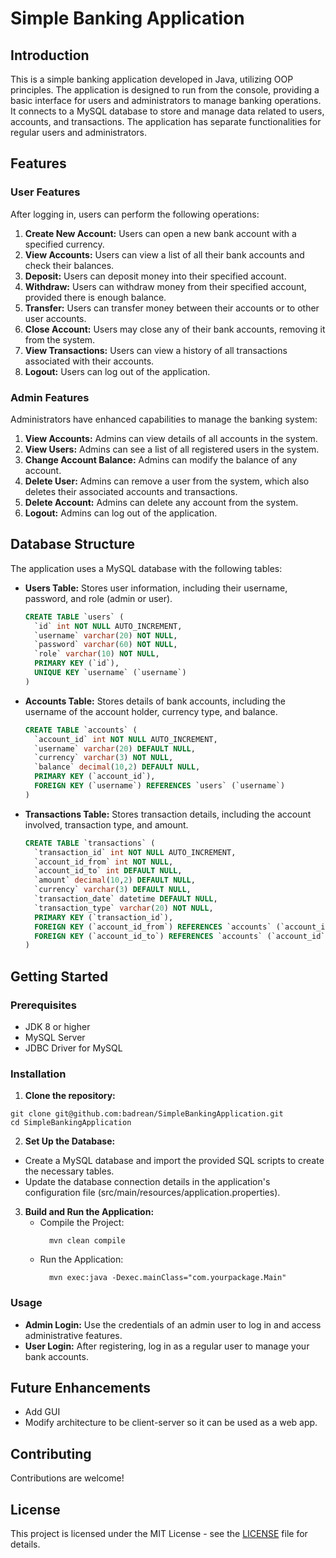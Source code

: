 # Simple Banking Application

## Introduction
This is a simple banking application developed in Java, utilizing OOP principles. The application is designed to run from the console, providing a basic interface for users and administrators to manage banking operations. It connects to a MySQL database to store and manage data related to users, accounts, and transactions. The application has separate functionalities for regular users and administrators.

## Features

### User Features
After logging in, users can perform the following operations:

1. <b>Create New Account:</b> Users can open a new bank account with a specified currency.
2. <b>View Accounts:</b> Users can view a list of all their bank accounts and check their balances.
3. <b>Deposit:</b> Users can deposit money into their specified account.
4. <b>Withdraw:</b> Users can withdraw money from their specified account, provided there is enough balance.
5. <b>Transfer:</b> Users can transfer money between their accounts or to other user accounts.
6. <b>Close Account:</b> Users may close any of their bank accounts, removing it from the system.
7. <b>View Transactions:</b> Users can view a history of all transactions associated with their accounts.
8. <b>Logout:</b> Users can log out of the application.

### Admin Features
Administrators have enhanced capabilities to manage the banking system:

1. <b>View Accounts:</b> Admins can view details of all accounts in the system.
2. <b>View Users:</b> Admins can see a list of all registered users in the system.
3. <b>Change Account Balance:</b> Admins can modify the balance of any account.
4. <b>Delete User:</b> Admins can remove a user from the system, which also deletes their associated accounts and transactions.
5. <b>Delete Account:</b> Admins can delete any account from the system.
6. <b>Logout:</b> Admins can log out of the application.

## Database Structure
The application uses a MySQL database with the following tables:

* <b>Users Table:</b> Stores user information, including their username, password, and role (admin or user).
  ```SQL
  CREATE TABLE `users` (
    `id` int NOT NULL AUTO_INCREMENT,
    `username` varchar(20) NOT NULL,
    `password` varchar(60) NOT NULL,
    `role` varchar(10) NOT NULL,
    PRIMARY KEY (`id`),
    UNIQUE KEY `username` (`username`)
  )
  ```

* <b>Accounts Table:</b> Stores details of bank accounts, including the username of the account holder, currency type, and balance.
  ```SQL
  CREATE TABLE `accounts` (
    `account_id` int NOT NULL AUTO_INCREMENT,
    `username` varchar(20) DEFAULT NULL,
    `currency` varchar(3) NOT NULL,
    `balance` decimal(10,2) DEFAULT NULL,
    PRIMARY KEY (`account_id`),
    FOREIGN KEY (`username`) REFERENCES `users` (`username`)
  )
  ```

* <b>Transactions Table:</b> Stores transaction details, including the account involved, transaction type, and amount.
  ```SQL
  CREATE TABLE `transactions` (
    `transaction_id` int NOT NULL AUTO_INCREMENT,
    `account_id_from` int NOT NULL,
    `account_id_to` int DEFAULT NULL,
    `amount` decimal(10,2) DEFAULT NULL,
    `currency` varchar(3) DEFAULT NULL,
    `transaction_date` datetime DEFAULT NULL,
    `transaction_type` varchar(20) NOT NULL,
    PRIMARY KEY (`transaction_id`),
    FOREIGN KEY (`account_id_from`) REFERENCES `accounts` (`account_id`),
    FOREIGN KEY (`account_id_to`) REFERENCES `accounts` (`account_id`)
  )
  ```

## Getting Started
### Prerequisites
  * JDK 8 or higher
  * MySQL Server
  * JDBC Driver for MySQL

### Installation
1. <b>Clone the repository:</b>
  ```
  git clone git@github.com:badrean/SimpleBankingApplication.git
  cd SimpleBankingApplication
  ```

2. <b>Set Up the Database:</b>
  * Create a MySQL database and import the provided SQL scripts to create the necessary tables.
  * Update the database connection details in the application's configuration file (src/main/resources/application.properties).

3. <b>Build and Run the Application:</b>
   * Compile the Project:
     ```
       mvn clean compile
     ```
   * Run the Application:
     ```
       mvn exec:java -Dexec.mainClass="com.yourpackage.Main"
     ```
### Usage
* <b>Admin Login:</b> Use the credentials of an admin user to log in and access administrative features.
* <b>User Login:</b> After registering, log in as a regular user to manage your bank accounts.

## Future Enhancements
* Add GUI
* Modify architecture to be client-server so it can be used as a web app.

## Contributing
Contributions are welcome!

## License
This project is licensed under the MIT License - see the [LICENSE](https://github.com/badrean/SimpleBankingApplication/blob/main/LICENSE) file for details.
